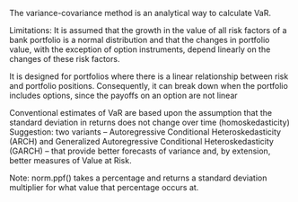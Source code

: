 The variance-covariance method is an analytical way to calculate VaR.

Limitations: It is assumed that the growth in the value of all risk factors of a bank portfolio is a normal distribution and that the changes in portfolio value, with the exception of option instruments, depend linearly on the changes of these risk factors.

It is designed for portfolios where there is a linear relationship between risk and portfolio positions. Consequently, it can break down when the portfolio includes options, since the payoffs on an option are not linear

Conventional estimates of VaR are based upon the assumption that the standard deviation in returns does not change over time (homoskedasticity)
Suggestion: two variants – Autoregressive Conditional Heteroskedasticity (ARCH) and Generalized Autoregressive Conditional Heteroskedasticity (GARCH) – that provide better forecasts of variance and, by extension, better measures of Value at Risk.


Note: norm.ppf() takes a percentage and returns a standard deviation multiplier for what value that percentage occurs at.
